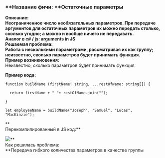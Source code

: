 ### **Название фичи: **Остаточные параметры

**Описание:    
**Неограниченное число необязательных параметров. При передаче аргументов для остаточных параметров их можно передать столько, сколько угодно; а можно и вообще ничего не передавать.**  
Аналог в c\# / js: **arguments in JS**  
Решаемая проблема:     
**Работа с несколькими параметрами, рассматривая их как группу; неизвестно, сколько параметров будет принимать функция.**  
Пример возникновения:**  
Неизвестно, сколько параметров будет принимать функция.

**Пример кода:**

`function buildName (firstName: string, ...restOfName: string[]) {`

```
  return firstName + " "+ restOfName.join("");
```

`}`

`let employeeName = buildName("Joseph", "Samuel", "Lucas", "MacKinzie");`

**  
Перекомпилированный в JS код:**

![](file:///C:\Users\MPCHEL~1\AppData\Local\Temp\msohtmlclip1\01\clip_image001.png)**  
Как решилась проблема:     
**Передача гибкого количества параметров в качестве группы

